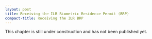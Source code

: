 ```yaml
---
layout: post
title: Receiving the ILR Biometric Residence Permit (BRP)
compact-title: Receiving the ILR BRP
---
```


This chapter is still under construction and has not been published yet.